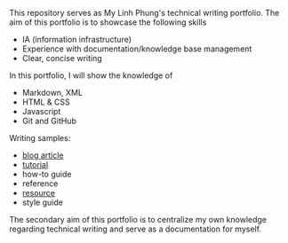 This repository serves as My Linh Phung's technical writing portfolio.
The aim of this portfolio is to showcase the following skills
* IA (information infrastructure)
* Experience with documentation/knowledge base management
* Clear, concise writing

In this portfolio, I will show the knowledge of
* Markdown, XML
* HTML & CSS
* Javascript
* Git and GitHub

Writing samples:
- [blog article](how-to-blog-article.md)
- [tutorial](tutorial.md)
- how-to guide
- reference
- [resource](resource.md)
- style guide

The secondary aim of this portfolio is to centralize my own knowledge regarding technical writing and serve as a documentation for myself.
